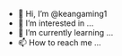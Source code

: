 - 👋 Hi, I’m @keangaming1
- 👀 I’m interested in ...
- 🌱 I’m currently learning ...
- 📫 How to reach me ...

<!---
keangaming1/keangaming1 is a ✨ special ✨ repository because its `README.md` (this file) appears on your GitHub profile.
You can click the Preview link to take a look at your changes.
--->
